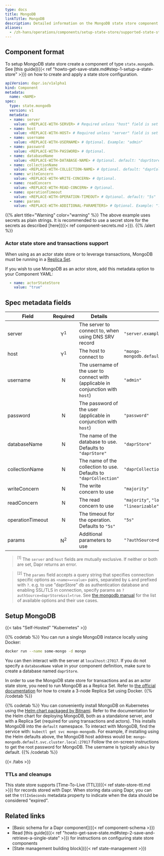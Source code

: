 ```yaml
---
type: docs
title: MongoDB
linkTitle: MongoDB
description: Detailed information on the MongoDB state store component
aliases:
  - /zh-hans/operations/components/setup-state-store/supported-state-stores/setup-mongodb/
---
```


## Component format

To setup MongoDB state store create a component of type `state.mongodb`. See [this guide]({{< ref "howto-get-save-state.md#step-1-setup-a-state-store" >}}) on how to create and apply a state store configuration.

```yaml
apiVersion: dapr.io/v1alpha1
kind: Component
metadata:
  name: <NAME>
spec:
  type: state.mongodb
  version: v1
  metadata:
  - name: server
    value: <REPLACE-WITH-SERVER> # Required unless "host" field is set . Example: "server.example.com"
  - name: host
    value: <REPLACE-WITH-HOST> # Required unless "server" field is set . Example: "mongo-mongodb.default.svc.cluster.local:27017"
  - name: username
    value: <REPLACE-WITH-USERNAME> # Optional. Example: "admin"
  - name: password
    value: <REPLACE-WITH-PASSWORD> # Optional.
  - name: databaseName
    value: <REPLACE-WITH-DATABASE-NAME> # Optional. default: "daprStore"
  - name: collectionName
    value: <REPLACE-WITH-COLLECTION-NAME> # Optional. default: "daprCollection"
  - name: writeConcern
    value: <REPLACE-WITH-WRITE-CONCERN> # Optional.
  - name: readConcern
    value: <REPLACE-WITH-READ-CONCERN> # Optional.
  - name: operationTimeout
    value: <REPLACE-WITH-OPERATION-TIMEOUT> # Optional. default: "5s"
  - name: params
    value: <REPLACE-WITH-ADDITIONAL-PARAMETERS> # Optional. Example: "?authSource=daprStore&ssl=true"
```

{{% alert title="Warning" color="warning" %}}
The above example uses secrets as plain strings. It is recommended to use a secret store for the secrets as described [here]({{< ref component-secrets.md >}}).
{{% /alert %}}

### Actor state store and transactions support

When using as an actor state store or to leverage transactions, MongoDB must be running in a [Replica Set](https://www.mongodb.com/docs/manual/replication/).

If you wish to use MongoDB as an actor store, add this metadata option to your Component YAML:

```yaml
  - name: actorStateStore
    value: "true"
```

## Spec metadata fields

| Field            |    Required   | Details                                                                                             | Example                                                               |
| ---------------- | :-----------: | --------------------------------------------------------------------------------------------------- | --------------------------------------------------------------------- |
| server           | Y<sup>1</sup> | The server to connect to, when using DNS SRV record                                                 | `"server.example.com"`                                                |
| host             | Y<sup>1</sup> | The host to connect to                                                                              | `"mongo-mongodb.default.svc.cluster.local:27017"`                     |
| username         |       N       | The username of the user to connect with (applicable in conjunction with `host`) | `"admin"`                                                             |
| password         |       N       | The password of the user (applicable in conjunction with `host`)                 | `"password"`                                                          |
| databaseName     |       N       | The name of the database to use. Defaults to `"daprStore"`                                          | `"daprStore"`                                                         |
| collectionName   |       N       | The name of the collection to use. Defaults to `"daprCollection"`                                   | `"daprCollection"`                                                    |
| writeConcern     |       N       | The write concern to use                                                                            | `"majority"`                                                          |
| readConcern      |       N       | The read concern to use                                                                             | `"majority"`, `"local"`,`"available"`, `"linearizable"`, `"snapshot"` |
| operationTimeout |       N       | The timeout for the operation. Defaults to `"5s"`                                                   | `"5s"`                                                                |
| params           | N<sup>2</sup> | Additional parameters to use                                                                        | `"?authSource=daprStore&ssl=true"`                                    |

> <sup>[1]</sup> The `server` and `host` fields are mutually exclusive. If neither or both are set, Dapr returns an error.

> <sup>[2]</sup> The `params` field accepts a query string that specifies connection specific options as `<name>=<value>` pairs, separated by `&` and prefixed with `?`. e.g. to use "daprStore" db as authentication database and enabling SSL/TLS in connection, specify params as `?authSource=daprStore&ssl=true`. See [the mongodb manual](https://docs.mongodb.com/manual/reference/connection-string/#std-label-connections-connection-options) for the list of available options and their use cases.

## Setup MongoDB

{{< tabs "Self-Hosted" "Kubernetes" >}}

{{% codetab %}}
You can run a single MongoDB instance locally using Docker:

```sh
docker run --name some-mongo -d mongo
```

You can then interact with the server at `localhost:27017`. If you do not specify a `databaseName` value in your component definition, make sure to create a database named `daprStore`.

In order to use the MongoDB state store for transactions and as an actor state store, you need to run MongoDB as a Replica Set. Refer to [the official documentation](https://www.mongodb.com/compatibility/deploying-a-mongodb-cluster-with-docker) for how to create a 3-node Replica Set using Docker.
{{% /codetab %}}

{{% codetab %}}
You can conveniently install MongoDB on Kubernetes using the [Helm chart packaged by Bitnami](https://github.com/bitnami/charts/tree/main/bitnami/mongodb/). Refer to the documentation for the Helm chart for deploying MongoDB, both as a standalone server, and with a Replica Set (required for using transactions and actors).
This installs MongoDB into the `default` namespace.
To interact with MongoDB, find the service with: `kubectl get svc mongo-mongodb`.
For example, if installing using the Helm defaults above, the MongoDB host address would be:
`mongo-mongodb.default.svc.cluster.local:27017`
Follow the on-screen instructions to get the root password for MongoDB.
The username is typically `admin` by default.
{{% /codetab %}}

{{< /tabs >}}

### TTLs and cleanups

This state store supports [Time-To-Live (TTL)]({{< ref state-store-ttl.md >}}) for records stored with Dapr. When storing data using Dapr, you can set the `ttlInSeconds` metadata property to indicate when the data should be considered "expired".

## Related links

- [Basic schema for a Dapr component]({{< ref component-schema >}})
- Read [this guide]({{< ref "howto-get-save-state.md#step-2-save-and-retrieve-a-single-state" >}}) for instructions on configuring state store components
- [State management building block]({{< ref state-management >}})
